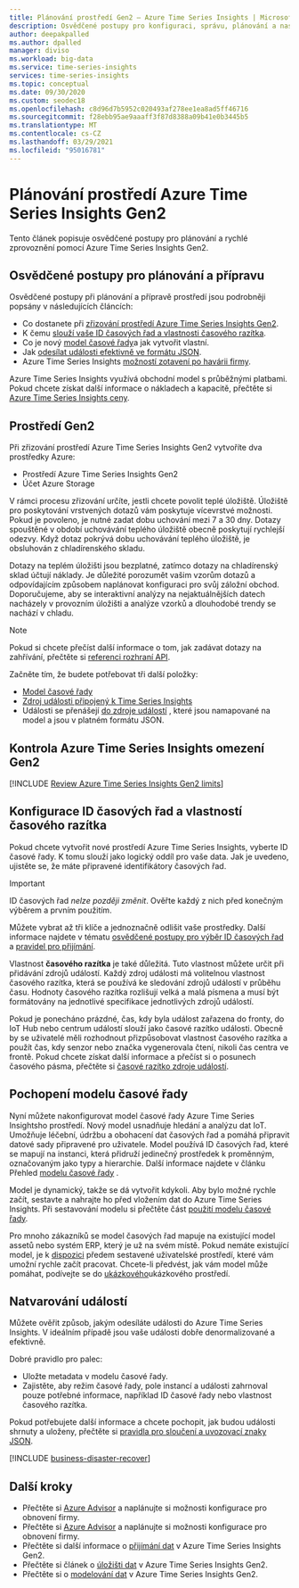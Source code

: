 ```yaml
---
title: Plánování prostředí Gen2 – Azure Time Series Insights | Microsoft Docs
description: Osvědčené postupy pro konfiguraci, správu, plánování a nasazení prostředí Azure Time Series Insights Gen2
author: deepakpalled
ms.author: dpalled
manager: diviso
ms.workload: big-data
ms.service: time-series-insights
services: time-series-insights
ms.topic: conceptual
ms.date: 09/30/2020
ms.custom: seodec18
ms.openlocfilehash: c8d96d7b5952c020493af278ee1ea8ad5ff46716
ms.sourcegitcommit: f28ebb95ae9aaaff3f87d8388a09b41e0b3445b5
ms.translationtype: MT
ms.contentlocale: cs-CZ
ms.lasthandoff: 03/29/2021
ms.locfileid: "95016781"
---
```

# <a name="plan-your-azure-time-series-insights-gen2-environment"></a>Plánování prostředí Azure Time Series Insights Gen2

Tento článek popisuje osvědčené postupy pro plánování a rychlé zprovoznění pomocí Azure Time Series Insights Gen2.

## <a name="best-practices-for-planning-and-preparation"></a>Osvědčené postupy pro plánování a přípravu

Osvědčené postupy při plánování a přípravě prostředí jsou podrobněji popsány v následujících článcích:

* Co dostanete při [zřizování prostředí Azure Time Series Insights Gen2](#the-gen2-environment).
* K čemu [slouží vaše ID časových řad a vlastnosti časového razítka](#configure-time-series-ids-and-timestamp-properties).
* Co je nový [model časové řady](#understand-the-time-series-model)a jak vytvořit vlastní.
* Jak [odesílat události efektivně ve formátu JSON](#shape-your-events).
* Azure Time Series Insights [možností zotavení po havárii firmy](#business-disaster-recovery).

Azure Time Series Insights využívá obchodní model s průběžnými platbami. Pokud chcete získat další informace o nákladech a kapacitě, přečtěte si [Azure Time Series Insights ceny](https://azure.microsoft.com/pricing/details/time-series-insights/).

## <a name="the-gen2-environment"></a>Prostředí Gen2

Při zřizování prostředí Azure Time Series Insights Gen2 vytvoříte dva prostředky Azure:

* Prostředí Azure Time Series Insights Gen2
* Účet Azure Storage

V rámci procesu zřizování určíte, jestli chcete povolit teplé úložiště. Úložiště pro poskytování vrstvených dotazů vám poskytuje vícevrstvé možnosti. Pokud je povoleno, je nutné zadat dobu uchování mezi 7 a 30 dny. Dotazy spouštěné v období uchovávání teplého úložiště obecně poskytují rychlejší odezvy. Když dotaz pokrývá dobu uchovávání teplého úložiště, je obsluhován z chladírenského skladu.

Dotazy na teplém úložišti jsou bezplatné, zatímco dotazy na chladírenský sklad účtují náklady. Je důležité porozumět vašim vzorům dotazů a odpovídajícím způsobem naplánovat konfiguraci pro svůj záložní obchod. Doporučujeme, aby se interaktivní analýzy na nejaktuálnějších datech nacházely v provozním úložišti a analýze vzorků a dlouhodobé trendy se nachází v chladu.

> [!NOTE]
> Pokud si chcete přečíst další informace o tom, jak zadávat dotazy na zahřívání, přečtěte si [referenci rozhraní API](/rest/api/time-series-insights/dataaccessgen2/query/execute#uri-parameters).

Začněte tím, že budete potřebovat tři další položky:

* [Model časové řady](./concepts-model-overview.md)
* [Zdroj události připojený k Time Series Insights](./concepts-streaming-ingestion-event-sources.md)
* Události se přenášejí [do zdroje událostí](./time-series-insights-send-events.md) , které jsou namapované na model a jsou v platném formátu JSON.

## <a name="review-azure-time-series-insights-gen2-limits"></a>Kontrola Azure Time Series Insights omezení Gen2

[!INCLUDE [Review Azure Time Series Insights Gen2 limits](../../includes/time-series-insights-preview-limits.md)]

## <a name="configure-time-series-ids-and-timestamp-properties"></a>Konfigurace ID časových řad a vlastností časového razítka

Pokud chcete vytvořit nové prostředí Azure Time Series Insights, vyberte ID časové řady. K tomu slouží jako logický oddíl pro vaše data. Jak je uvedeno, ujistěte se, že máte připravené identifikátory časových řad.

> [!IMPORTANT]
> ID časových řad *nelze později změnit*. Ověřte každý z nich před konečným výběrem a prvním použitím.

Můžete vybrat až tři klíče a jednoznačně odlišit vaše prostředky. Další informace najdete v tématu [osvědčené postupy pro výběr ID časových řad](./how-to-select-tsid.md) a [pravidel pro přijímání](concepts-json-flattening-escaping-rules.md).

Vlastnost **časového razítka** je také důležitá. Tuto vlastnost můžete určit při přidávání zdrojů událostí. Každý zdroj události má volitelnou vlastnost časového razítka, která se používá ke sledování zdrojů událostí v průběhu času. Hodnoty časového razítka rozlišují velká a malá písmena a musí být formátovány na jednotlivé specifikace jednotlivých zdrojů událostí.

Pokud je ponecháno prázdné, čas, kdy byla událost zařazena do fronty, do IoT Hub nebo centrum událostí slouží jako časové razítko události. Obecně by se uživatelé měli rozhodnout přizpůsobovat vlastnost časového razítka a použít čas, kdy senzor nebo značka vygenerovala čtení, nikoli čas centra ve frontě. Pokud chcete získat další informace a přečíst si o posunech časového pásma, přečtěte si [časové razítko zdroje událostí](./concepts-streaming-ingestion-event-sources.md#event-source-timestamp).

## <a name="understand-the-time-series-model"></a>Pochopení modelu časové řady

Nyní můžete nakonfigurovat model časové řady Azure Time Series Insightsho prostředí. Nový model usnadňuje hledání a analýzu dat IoT. Umožňuje léčební, údržbu a obohacení dat časových řad a pomáhá připravit datové sady připravené pro uživatele. Model používá ID časových řad, které se mapují na instanci, která přidruží jedinečný prostředek k proměnným, označovaným jako typy a hierarchie. Další informace najdete v článku Přehled [modelu časové řady](./concepts-model-overview.md) .

Model je dynamický, takže se dá vytvořit kdykoli. Aby bylo možné rychle začít, sestavte a nahrajte ho před vložením dat do Azure Time Series Insights. Při sestavování modelu si přečtěte část [použití modelu časové řady](./concepts-model-overview.md).

Pro mnoho zákazníků se model časových řad mapuje na existující model assetů nebo systém ERP, který je už na svém místě. Pokud nemáte existující model, je k [dispozici](https://github.com/Microsoft/tsiclient) předem sestavené uživatelské prostředí, které vám umožní rychle začít pracovat. Chcete-li předvést, jak vám model může pomáhat, podívejte se do [ukázkového](https://insights.timeseries.azure.com/preview/demo)ukázkového prostředí.

## <a name="shape-your-events"></a>Natvarování událostí

Můžete ověřit způsob, jakým odesíláte události do Azure Time Series Insights. V ideálním případě jsou vaše události dobře denormalizované a efektivně.

Dobré pravidlo pro palec:

* Uložte metadata v modelu časové řady.
* Zajistěte, aby režim časové řady, pole instancí a události zahrnoval pouze potřebné informace, například ID časové řady nebo vlastnost časového razítka.

Pokud potřebujete další informace a chcete pochopit, jak budou události shrnuty a uloženy, přečtěte si [pravidla pro sloučení a uvozovací znaky JSON](./concepts-json-flattening-escaping-rules.md).

[!INCLUDE [business-disaster-recover](../../includes/time-series-insights-business-recovery.md)]

## <a name="next-steps"></a>Další kroky

* Přečtěte si [Azure Advisor](../advisor/advisor-overview.md) a naplánujte si možnosti konfigurace pro obnovení firmy.
* Přečtěte si [Azure Advisor](../advisor/advisor-overview.md) a naplánujte si možnosti konfigurace pro obnovení firmy.
* Přečtěte si další informace o [přijímání dat](./concepts-ingestion-overview.md) v Azure Time Series Insights Gen2.
* Přečtěte si článek o [úložišti dat](./concepts-storage.md) v Azure Time Series Insights Gen2.
* Přečtěte si o [modelování dat](./concepts-model-overview.md) v Azure Time Series Insights Gen2.